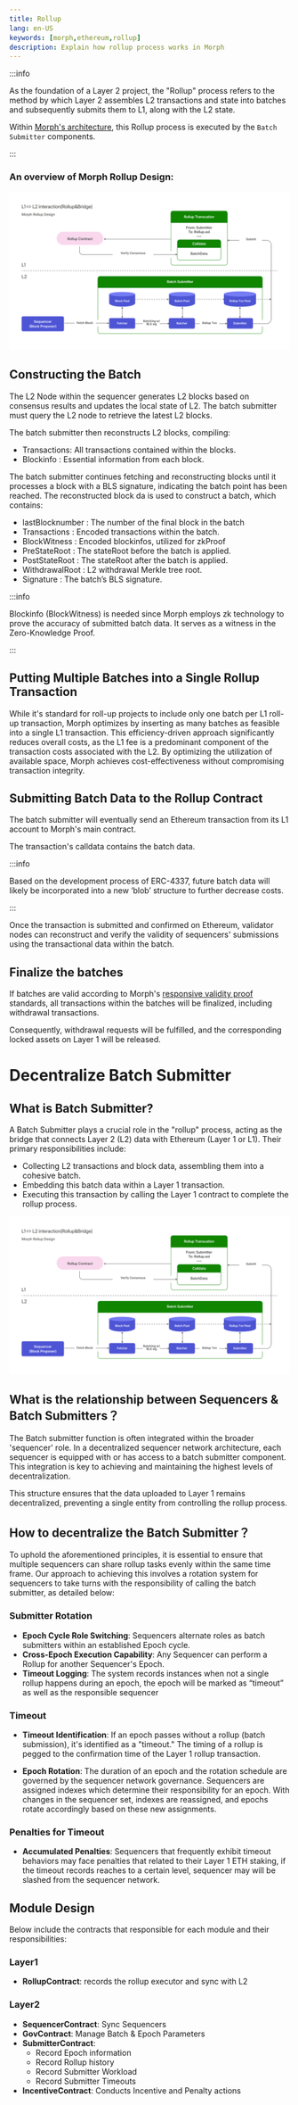 ```yaml
---
title: Rollup
lang: en-US
keywords: [morph,ethereum,rollup]
description: Explain how rollup process works in Morph
---
```


:::info

As the foundation of a Layer 2 project, the "Rollup" process refers to the method by which Layer 2 assembles L2 transactions and state into batches and subsequently submits them to L1, along with the L2 state.

Within [Morph's architecture](../2-morph-modular-design.md), this Rollup process is executed by the ```Batch Submitter``` components.

:::

### An overview of Morph Rollup Design:

![rollup](../../../assets/docs/protocol/general/rollup/rollup.png)


## Constructing the Batch​

The L2 Node within the sequencer generates L2 blocks based on consensus results and updates the local state of L2. The batch submitter must query the L2 node to retrieve the latest L2 blocks.

The batch submitter then reconstructs L2 blocks, compiling:


- Transactions: All transactions contained within the blocks.
- Blockinfo : Essential information from each block.


The batch submitter continues fetching and reconstructing blocks until it processes a block with a BLS signature, indicating the batch point has been reached. The reconstructed block da is used to construct a batch, which contains:

- lastBlocknumber : The number of the final block in the batch
- Transactions : Encoded transactions within the batch.
- BlockWitness : Encoded blockinfos, utilized for zkProof
- PreStateRoot : The stateRoot before the batch is applied.
- PostStateRoot : The stateRoot after the batch is applied.
- WithdrawalRoot : L2 withdrawal Merkle tree root.
- Signature : The batch’s BLS signature.


:::info

Blockinfo (BlockWitness) is needed since Morph employs zk technology to prove the accuracy of submitted batch data. It serves as a witness in the Zero-Knowledge Proof.

:::


## Putting Multiple Batches into a Single Rollup Transaction​


While it's standard for roll-up projects to include only one batch per L1 roll-up transaction, Morph optimizes by inserting as many batches as feasible into a single L1 transaction.
This efficiency-driven approach significantly reduces overall costs, as the L1 fee is a predominant component of the transaction costs associated with the L2. By optimizing the utilization of available space, Morph achieves cost-effectiveness without compromising transaction integrity.




## Submitting Batch Data to the Rollup Contract​

The batch submitter will eventually send an Ethereum transaction from its L1 account to Morph's main contract.

The transaction's calldata contains the batch data.

:::info

Based on the development process of ERC-4337, future batch data will likely be incorporated into a new ‘blob’ structure to further decrease costs.

::: 

Once the transaction is submitted and confirmed on Ethereum, validator nodes can reconstruct and verify the validity of sequencers' submissions using the transactional data within the batch.


## Finalize the batches

If batches are valid according to Morph's [responsive validity proof](../3-optimistic-zkevm.md) standards, all transactions within the batches will be finalized, including withdrawal transactions. 

Consequently, withdrawal requests will be fulfilled, and the corresponding locked assets on Layer 1 will be released.


# Decentralize Batch Submitter


## What is Batch Submitter?



A Batch Submitter plays a crucial role in the "rollup" process, acting as the bridge that connects Layer 2 (L2) data with Ethereum (Layer 1 or L1). Their primary responsibilities include:
- Collecting L2 transactions and block data, assembling them into a cohesive batch.
- Embedding this batch data within a Layer 1 transaction.
- Executing this transaction by calling the Layer 1 contract to complete the rollup process.


![rollup](../../../assets/docs/protocol/general/rollup/rollup.png)

## What is the relationship between Sequencers & Batch Submitters？

The Batch submitter function is often integrated within the broader 'sequencer' role. In a decentralized sequencer network architecture, each sequencer is equipped with or has access to a batch submitter component. This integration is key to achieving and maintaining the highest levels of decentralization.

This structure ensures that the data uploaded to Layer 1 remains decentralized, preventing a single entity from controlling the rollup process.

## How to decentralize the Batch Submitter？

To uphold the aforementioned principles, it is essential to ensure that multiple sequencers can share rollup tasks evenly within the same time frame. Our approach to achieving this involves a rotation system for sequencers to take turns with the responsibility of calling the batch submitter, as detailed below:

### Submitter Rotation

- **Epoch Cycle Role Switching**: Sequencers alternate roles as batch submitters within an established Epoch cycle.
- **Cross-Epoch Execution Capability**: Any Sequencer can perform a Rollup for another Sequencer's Epoch.
- **Timeout Logging**: The system records instances when not a single rollup happens during an epoch, the epoch will be marked as “timeout” as well as the responsible sequencer

### Timeout

- **Timeout Identification**: If an epoch passes without a rollup (batch submission), it's identified as a "timeout." The timing of a rollup is pegged to the confirmation time of the Layer 1 rollup transaction.

- **Epoch Rotation**: The duration of an epoch and the rotation schedule are governed by the sequencer network governance. Sequencers are assigned indexes which determine their responsibility for an epoch. With changes in the sequencer set, indexes are reassigned, and epochs rotate accordingly based on these new assignments.

### Penalties for Timeout
- **Accumulated Penalties**: Sequencers that frequently exhibit timeout behaviors may face penalties that related to their Layer 1 ETH staking, if the timeout records reaches to a certain level, sequencer may will be slashed from the sequencer network.

## Module Design

Below include the contracts that responsible for each module and their responsibilities:

### Layer1
- **RollupContract**: records the rollup executor and sync with L2

### Layer2
- **SequencerContract**: Sync Sequencers
- **GovContract**: Manage Batch & Epoch Parameters
- **SubmitterContract**:
  - Record Epoch information
  - Record Rollup history
  - Record Submitter Workload
  - Record Submitter Timeouts
- **IncentiveContract**: Conducts Incentive and Penalty actions

